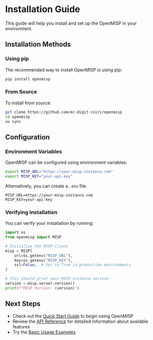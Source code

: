 # Installation Guide

This guide will help you install and set up the OpenMISP in your environment.

## Installation Methods

### Using pip

The recommended way to install OpenMISP is using pip:

```bash
pip install openmisp
```

### From Source

To install from source:

```bash
git clone https://github.com/ec-digit-csirc/openmisp
cd openmisp
uv sync
```

## Configuration

### Environment Variables

OpenMISP can be configured using environment variables:

```bash
export MISP_URL="https://your-misp-instance.com"
export MISP_KEY="your-api-key"
```

Alternatively, you can create a `.env` file:

```plaintext
MISP_URL=https://your-misp-instance.com
MISP_KEY=your-api-key
```

### Verifying Installation

You can verify your installation by running:

```python
import os
from openmisp import MISP

# Initialize the MISP client
misp = MISP(
    url=os.getenv("MISP_URL"),
    key=os.getenv("MISP_KEY"),
    ssl=False,  # Set to True in production environments
)

# This should print your MISP instance version
version = misp.server.version()
print(f"MISP Version: {version}")
```

## Next Steps

- Check out the [Quick Start Guide](quickstart.md) to begin using OpenMISP
- Review the [API Reference](../reference/misp.md) for detailed information about available features
- Try the [Basic Usage Examples](../examples/basic_usage.md)
